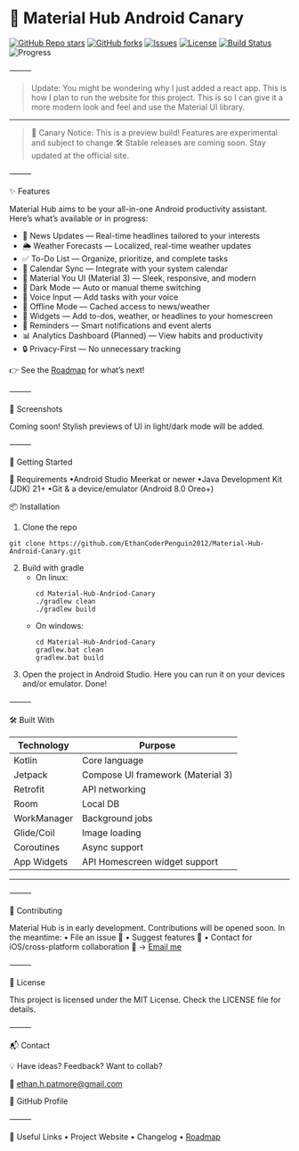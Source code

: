 
# 🧪 Material Hub Android Canary

[![GitHub Repo stars](https://img.shields.io/github/stars/EthanCoderPenguin2012/Material-Hub-Android-Canary?style=for-the-badge&color=blueviolet)](https://github.com/EthanCoderPenguin2012/Material-Hub-Android-Canary/stargazers)
[![GitHub forks](https://img.shields.io/github/forks/EthanCoderPenguin2012/Material-Hub-Android-Canary?style=for-the-badge&color=lightblue)](https://github.com/EthanCoderPenguin2012/Material-Hub-Android-Canary/network/members)
[![Issues](https://img.shields.io/github/issues/EthanCoderPenguin2012/Material-Hub-Android-Canary?style=for-the-badge&color=yellow)](https://github.com/EthanCoderPenguin2012/Material-Hub-Android-Canary/issues)
[![License](https://img.shields.io/github/license/EthanCoderPenguin2012/Material-Hub-Android-Canary?style=for-the-badge&color=brightgreen)](LICENSE)
[![Build Status](https://img.shields.io/github/actions/workflow/status/EthanCoderPenguin2012/Material-Hub-Android-Canary/android.yml?style=for-the-badge&label=Build&logo=android)](https://github.com/EthanCoderPenguin2012/Material-Hub-Android-Canary/actions)
![Progress](https://img.shields.io/badge/Status-Broken-red?style=for-the-badge&logo=target&logoColor=white)

⸻
> Update: You might be wondering why I just added a react app. This is how I plan to run the website for this project. This is so I can give it a more modern look and feel and use the Material UI library.
---


> 🚨 Canary Notice: This is a preview build! Features are experimental and subject to change.🛠️ Stable releases are coming soon. Stay updated at the official site.

⸻

✨ Features

Material Hub aims to be your all-in-one Android productivity assistant. Here’s what’s available or in progress:
- 📰 News Updates — Real-time headlines tailored to your interests
- 🌦️ Weather Forecasts — Localized, real-time weather updates
- ✅ To-Do List — Organize, prioritize, and complete tasks
- 📅 Calendar Sync — Integrate with your system calendar
- 🎨 Material You UI (Material 3) — Sleek, responsive, and modern
- 🌙 Dark Mode — Auto or manual theme switching
- 🎤 Voice Input — Add tasks with your voice
- 📡 Offline Mode — Cached access to news/weather
- 🧩 Widgets — Add to-dos, weather, or headlines to your homescreen
- 🔔 Reminders — Smart notifications and event alerts
- 📊 Analytics Dashboard (Planned) — View habits and productivity
- 🔒 Privacy-First — No unnecessary tracking

👉 See the [Roadmap](.github/roadmap.md) for what’s next!

⸻

📸 Screenshots

Coming soon! Stylish previews of UI in light/dark mode will be added.

⸻

🚀 Getting Started

🧰 Requirements
	•Android Studio Meerkat or newer
	•Java Development Kit (JDK) 21+
	•Git & a device/emulator (Android 8.0 Oreo+)

📦 Installation
1. Clone the repo
```
git clone https://github.com/EthanCoderPenguin2012/Material-Hub-Android-Canary.git
```
2. Build with gradle
   - On linux:
     ```
     cd Material-Hub-Andriod-Canary
     ./gradlew clean
     ./gradlew build
     ```
   - On windows:
     ```
     cd Material-Hub-Andriod-Canary
     gradlew.bat clean
     gradlew.bat build
     ```
3. Open the project in Android Studio. Here you can run it on your devices and/or emulator. Done!

⸻

🛠️ Built With

|Technology | Purpose                          |
|-----------|----------------------------------|
|Kotlin     | Core language                    |
|Jetpack    | Compose UI framework (Material 3)|
|Retrofit   | API networking                   |
|Room       | Local DB                         |
|WorkManager| Background jobs                  |
|Glide/Coil | Image loading                    |
|Coroutines | Async support                    |
|App Widgets| API Homescreen widget support    |
---


⸻

🤝 Contributing

Material Hub is in early development. Contributions will be opened soon. In the meantime:
	•	File an issue 📮
	•	Suggest features 🧠
	•	Contact for iOS/cross-platform collaboration 🔁 → [Email me](mailto:ethan.h.patmore)

⸻

📜 License

This project is licensed under the MIT License.
Check the LICENSE file for details.

⸻

📬 Contact

💡 Have ideas? Feedback? Want to collab?

📧 ethan.h.patmore@gmail.com

🐙 GitHub Profile

⸻

🔗 Useful Links
	•	 Project Website
	•	 Changelog
	•	 [Roadmap](.github/roadmap.md)

